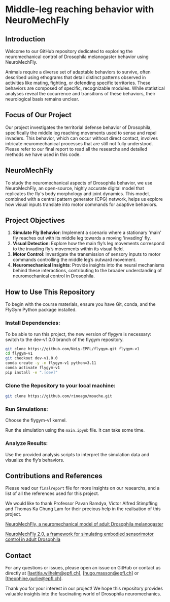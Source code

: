 # Middle-leg reaching behavior with NeuroMechFly

## Introduction

Welcome to our GitHub repository dedicated to exploring the neuromechanical control of Drosophila melanogaster behavior using NeuroMechFly.

Animals require a diverse set of adaptable behaviors to survive, often described using ethograms that detail distinct patterns observed in activities like mating, fighting, or defending specific territories. These behaviors are composed of specific, recognizable modules. While statistical analyses reveal the occurrence and transitions of these behaviors, their neurological basis remains unclear.

## Focus of Our Project

Our project investigates the territorial defense behavior of Drosophila, specifically the middle leg reaching movements used to sense and repel invaders. This behavior, which can occur without direct contact, involves intricate neuromechanical processes that are still not fully understood. Please refer to our final report to read all the researchs and detailed methods we have used in this code.

## NeuroMechFly

To study the neuromechanical aspects of Drosophila behavior, we use NeuroMechFly, an open-source, highly accurate digital model that replicates the fly's body morphology and joint dynamics. This model, combined with a central pattern generator (CPG) network, helps us explore how visual inputs translate into motor commands for adaptive behaviors.

## Project Objectives

1. **Simulate Fly Behavior**: Implement a scenario where a stationary 'main' fly reaches out with its middle leg towards a moving 'invading' fly.
2. **Visual Detection**: Explore how the main fly’s leg movements correspond to the invading fly’s movements within its visual field.
3. **Motor Control**: Investigate the transmission of sensory inputs to motor commands controlling the middle leg’s outward movement.
4. **Neuromechanical Insights**: Provide insights into the neural mechanisms behind these interactions, contributing to the broader understanding of neuromechanical control in Drosophila.

## How to Use This Repository
To begin with the course materials, ensure you have Git, conda, and the FlyGym Python package installed.

### **Install Dependencies**:
To be able to run this project, the new version of flygym is necessary: switch to the dev-v1.0.0 branch of the flygym repository.
```sh
git clone https://github.com/NeLy-EPFL/flygym.git flygym-v1
cd flygym-v1
git checkout dev-v1.0.0
conda create -y -n flygym-v1 python=3.11
conda activate flygym-v1
pip install -e ".[dev]"
```



### **Clone the Repository to your local machine**: 
```sh
git clone https://github.com/rinoago/mouche.git
```

### **Run Simulations**: 
Choose the flygym-v1 kernel.

Run the simulation using the `main.ipynb` file. It can take some time.
### **Analyze Results**: 
Use the provided analysis scripts to interpret the simulation data and visualize the fly’s behaviors.

## Contributions and References

Please read our `finalreport` file for more insights on our researchs, and a list of all the references used for this project. 

We would like to thank Professor Pavan Ramdya, Victor Alfred Stimpfling and Thomas Ka Chung Lam for their precious help in the realisation of this project.

[NeuroMechFly, a neuromechanical model of adult Drosophila melanogaster](https://www.nature.com/articles/s41592-022-01466-7)

[NeuroMechFly 2.0, a framework for simulating embodied sensorimotor control in adult Drosophila](https://www.biorxiv.org/content/10.1101/2023.09.18.556649v1)

## Contact

For any questions or issues, please open an issue on GitHub or contact us directly at [laetitia.wilhelm@epfl.ch], [hugo.masson@epfl.ch] or [theophine.gurlie@epfl.ch].

Thank you for your interest in our project! We hope this repository provides valuable insights into the fascinating world of Drosophila neuromechanics. 
